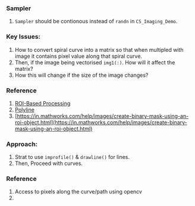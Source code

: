 ### Sampler
1. `Sampler` should be contionous instead of `randn` in `CS_Imaging_Demo`.

### Key Issues:
1. How to convert spiral curve into a matrix so that when multipled with image it contains pixel value along that spiral curve.
2. Then, if the image being vectorised `img1(:)`. How will it affect the matrix?
3. How this will change if the size of the image changes?

### Reference
1. [ROI-Based Processing](https://in.mathworks.com/help/images/roi-based-processing.html?s_tid=CRUX_lftnav)
2. [Polyline](https://in.mathworks.com/help/images/ref/images.roi.polyline.html)
3. [https://in.mathworks.com/help/images/create-binary-mask-using-an-roi-object.html](https://in.mathworks.com/help/images/create-binary-mask-using-an-roi-object.html)

### Approach:
1. Strat to use `improfile()` & `drawline()` for lines.
2. Then, Proceed with curves.

### Reference
1. Access to pixels along the curve/path using opencv
2. 